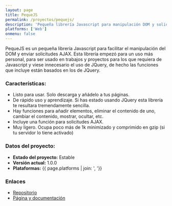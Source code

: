 ```yaml
---
layout: page
title: PequeJS
permalink: /proyectos/pequejs/
description: 'Pequeña librería Javascript para manipulación DOM y solicitudes AJAX'
platforms: ['Web']
onmenu: false
---
```


PequeJS es un pequeña librería Javascript para facilitar el manipulación del DOM y enviar solicitudes AJAX. Esta librería empezó para un uso más personal, para ser usado en trabajos y proyectos para los que requiera de Javascript y viese innecesario el uso de JQuery, de hecho las funciones que incluye están basados en los de JQuery.

### Características:

* Listo para usar. Solo descarga y añádelo a tus páginas.
* De rápido uso y aprendizaje. Si has estado usando JQuery esta librería te resultara tremendamente sencilla.
* Hay funciones para añadir elementos, eliminar el contenido de uno, cambiar el contenido, mostrar, ocultar, etc.
* Incluye una función para solicitudes AJAX.
* Muy ligero. Ocupa poco más de 1k minimizado y comprimido en gzip (si tu servidor lo tiene activado)


### Datos del proyecto:

* **Estado del proyecto:** Estable
* **Versión actual:** 1.0.0
* **Plataformas:** {{ page.platforms | join: ', '}}

### Enlaces

* [Repositorio](https://github.com/son-link/pequejs)
* [Página y documentación](https://son-link.github.io/pequejs)
